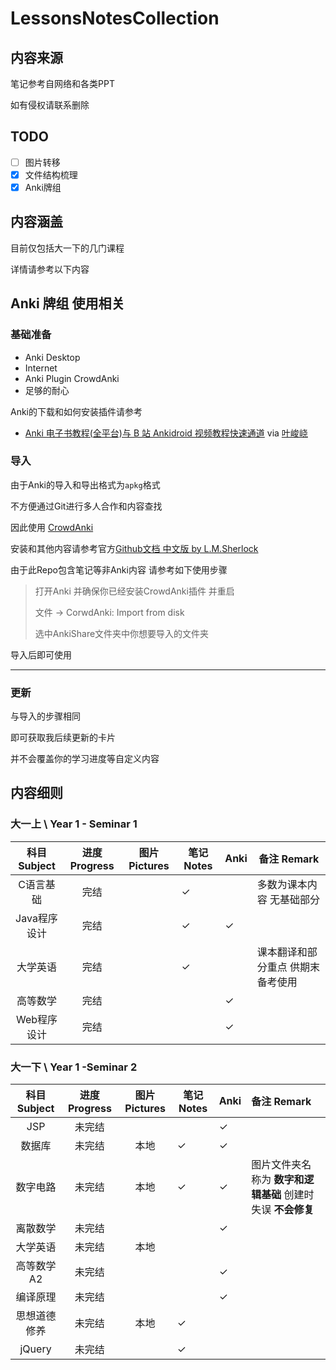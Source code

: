# LessonsNotesCollection

## 内容来源

笔记参考自网络和各类PPT

如有侵权请联系删除

## TODO

- [ ] 图片转移
- [x] 文件结构梳理
- [x] Anki牌组

## 内容涵盖

目前仅包括大一下的几门课程

详情请参考以下内容

## Anki 牌组 使用相关

### 基础准备

- Anki Desktop
- Internet
- Anki Plugin CrowdAnki
- 足够的耐心

Anki的下载和如何安装插件请参考

- [Anki 电子书教程(全平台)与 B 站 Ankidroid 视频教程快速通道](https://zhuanlan.zhihu.com/p/61564332) via [叶峻峣](https://www.zhihu.com/people/L.M.Sherlock)

### 导入

由于Anki的导入和导出格式为`apkg`格式

不方便通过Git进行多人合作和内容查找

因此使用 [CrowdAnki](https://ankiweb.net/shared/info/1788670778)

安装和其他内容请参考官方[Github文档 中文版 by L.M.Sherlock](https://github.com/Stvad/CrowdAnki/blob/master/README.zh_CN.md)

由于此Repo包含笔记等非Anki内容 请参考如下使用步骤

> 打开Anki 并确保你已经安装CrowdAnki插件 并重启
>
> 文件 -> CorwdAnki: Import from disk 
>
> 选中AnkiShare文件夹中你想要导入的文件夹

导入后即可使用

---

### 更新

与导入的步骤相同

即可获取我后续更新的卡片

并不会覆盖你的学习进度等自定义内容





## 内容细则

### 大一上 \ Year 1 - Seminar 1

| 科目 Subject | 进度 Progress | 图片 Pictures | 笔记 Notes | Anki | 备注 Remark                       |
| :----------: | :-----------: | ------------- | ---------- | ---- | --------------------------------- |
|  C语言基础   |     完结      |               | ✓          |      | 多数为课本内容 无基础部分         |
| Java程序设计 |     完结      |               | ✓          | ✓    |                                   |
|   大学英语   |     完结      |               | ✓          |      | 课本翻译和部分重点 供期末备考使用 |
|   高等数学   |     完结      |               |            | ✓    |                                   |
| Web程序设计  |     完结      |               |            | ✓    |                                   |



### 大一下 \ Year 1 -Seminar 2

| 科目 Subject | 进度 Progress | 图片 Pictures | 笔记Notes | Anki | 备注 Remark                                                 |
| :----------: | :-----------: | :-----------: | --------- | ---- | :---------------------------------------------------------- |
|     JSP      |    未完结     |               |           | ✓    |                                                             |
|    数据库    |    未完结     |     本地      | ✓         | ✓    |                                                             |
|   数字电路   |    未完结     |     本地      | ✓         | ✓    | 图片文件夹名称为 **数字和逻辑基础** 创建时失误 **不会修复** |
|   离散数学   |    未完结     |               |           | ✓    |                                                             |
|   大学英语   |    未完结     |     本地      |           |      |                                                             |
|  高等数学A2  |    未完结     |               |           | ✓    |                                                             |
|   编译原理   |    未完结     |               |           | ✓    |                                                             |
| 思想道德修养 |    未完结     |     本地      | ✓         |      |                                                             |
|    jQuery    |    未完结     |               | ✓         |      |                                                             |


